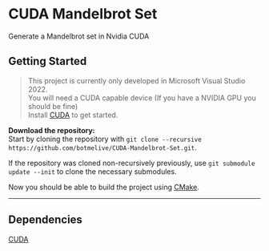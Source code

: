 # CUDA Mandelbrot Set
Generate a Mandelbrot set in Nvidia CUDA

## Getting Started
>This project is currently only developed in Microsoft Visual Studio 2022.  
>You will need a CUDA capable device (If you have a NVIDIA GPU you should be fine)  
>Install [CUDA](https://docs.nvidia.com/cuda/cuda-installation-guide-microsoft-windows/index.html#installing-cuda-development-tools)
to get started.

**Download the repository:**  
Start by cloning the repository with
`git clone --recursive https://github.com/botmelive/CUDA-Mandelbrot-Set.git`.

If the repository was cloned non-recursively previously, use `git submodule update --init` to clone the necessary submodules.

Now you should be able to build the project using [CMake](https://cmake.org/download/).

***

## Dependencies
  [CUDA](https://developer.nvidia.com/cuda-zone)
  
